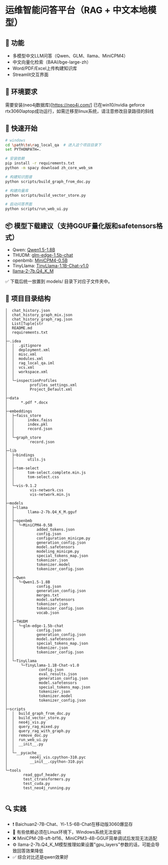 # 运维智能问答平台（RAG + 中文本地模型）

## 🧠 功能
- 多模型中文LLM问答（Qwen、GLM、llama、MiniCPM4）
- 中文向量化检索（BAAI/bge-large-zh）
- Word/PDF/Excel上传构建知识库
- Streamlit交互界面

## 🧰 环境要求
需要安装(neo4j数据库)[https://neo4j.com/]
已在win10/nvidia geforce rtx3060laptop成功运行，如需迁移至linux系统，请注意修改目录路径的斜线

## 🚀 快速开始
```bash
# windows
cd \path\to\rag_local_qa  # 进入这个项目目录下
set PYTHONPATH=.

# 安装依赖
pip install -r requirements.txt
python -m spacy download zh_core_web_sm

# 构建知识图谱
python scripts/build_graph_from_doc.py

# 构建向量库
python scripts/build_vector_store.py

# 启动问答界面
python scripts/run_web_ui.py
```

## 📦 模型下载建议（支持GGUF量化版和safetensors格式）
- Qwen: [Qwen1.5-1.8B](https://huggingface.co/Qwen/Qwen1.5-1.8B/tree/main)
- THUDM: [glm-edge-1.5b-chat](https://huggingface.co/THUDM/glm-edge-1.5b-chat/tree/main)
- openbmb: [MiniCPM4-0.5B](https://huggingface.co/openbmb/MiniCPM4-0.5B/tree/main)
- TinyLlama: [TinyLlama-1.1B-Chat-v1.0](https://huggingface.co/TinyLlama/TinyLlama-1.1B-Chat-v1.0/tree/main)
- [llama-2-7b.Q4_K_M](https://huggingface.co/TheBloke/Llama-2-7B-GGUF/tree/main)

✅ 下载后统一放置到 models/ 目录下对应子文件夹中。

## 📁 项目目录结构

```text
│  chat_history.json
│  chat_history_graph_mix.json
│  chat_history_graph_rag.json
│  List[Tuple[str
│  README.md
│  requirements.txt
│
├─.idea
│  │  .gitignore
│  │  deployment.xml
│  │  misc.xml
│  │  modules.xml
│  │  rag_local_qa.iml
│  │  vcs.xml
│  │  workspace.xml
│  │
│  └─inspectionProfiles
│          profiles_settings.xml
│          Project_Default.xml
│
├─data
│      *.pdf *.docx
│
├─embeddings
│  ├─faiss_store
│  │      index.faiss
│  │      index.pkl
│  │      record.json
│  │
│  └─graph_store
│          record.json
│
├─lib
│  ├─bindings
│  │      utils.js
│  │
│  ├─tom-select
│  │      tom-select.complete.min.js
│  │      tom-select.css
│  │
│  └─vis-9.1.2
│          vis-network.css
│          vis-network.min.js
│
├─models
│  ├─llama
│  │      llama-2-7b.Q4_K_M.gguf
│  │
│  ├─openbmb
│  │  └─MiniCPM4-0.5B
│  │          added_tokens.json
│  │          config.json
│  │          configuration_minicpm.py
│  │          generation_config.json
│  │          model.safetensors
│  │          modeling_minicpm.py
│  │          special_tokens_map.json
│  │          tokenizer.json
│  │          tokenizer.model
│  │          tokenizer_config.json
│  │
│  ├─Qwen
│  │  └─Qwen1.5-1.8B
│  │          config.json
│  │          generation_config.json
│  │          merges.txt
│  │          model.safetensors
│  │          tokenizer.json
│  │          tokenizer_config.json
│  │          vocab.json
│  │
│  ├─THUDM
│  │  └─glm-edge-1.5b-chat
│  │          config.json
│  │          generation_config.json
│  │          model.safetensors
│  │          special_tokens_map.json
│  │          tokenizer.json
│  │          tokenizer_config.json
│  │
│  └─TinyLlama
│      └─TinyLlama-1.1B-Chat-v1.0
│              config.json
│              eval_results.json
│              generation_config.json
│              model.safetensors
│              special_tokens_map.json
│              tokenizer.json
│              tokenizer.model
│              tokenizer_config.json
│
├─scripts
│  │  build_graph_from_doc.py
│  │  build_vector_store.py
│  │  neo4j_vis.py
│  │  query_rag_mixed.py
│  │  query_rag_with_graph.py
│  │  remove_doc.py
│  │  run_web_ui.py
│  │  __init__.py
│  │
│  └─__pycache__
│          neo4j_vis.cpython-310.pyc
│          __init__.cpython-310.pyc
│
└─tools
        read_gguf_header.py
        test_ctransformers.py
        test_cuda.py
        test_neo4j_running.py


```

## 🔍 实践
- ❗ Baichuan2-7B-Chat、Yi-1.5-6B-Chat在移动版3060爆显存
- 🔧 有些依赖必须在Linux环境下，Windows系统无法安装
- ❌ MiniCPM-2B-sft-bf16、MiniCPM3-4B-GGUF简单调试后发现无法适配
- ⚙️ llama-2-7b.Q4_K_M模型推理如果设置"gpu_layers"参数的话，可能会导致回答效果降低
- ✅ 综合对比还是qwen效果好